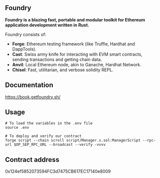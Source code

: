## Foundry

**Foundry is a blazing fast, portable and modular toolkit for Ethereum application development written in Rust.**

Foundry consists of:

-   **Forge**: Ethereum testing framework (like Truffle, Hardhat and DappTools).
-   **Cast**: Swiss army knife for interacting with EVM smart contracts, sending transactions and getting chain data.
-   **Anvil**: Local Ethereum node, akin to Ganache, Hardhat Network.
-   **Chisel**: Fast, utilitarian, and verbose solidity REPL.

## Documentation

https://book.getfoundry.sh/

## Usage

```shell
# To load the variables in the .env file
source .env

# To deploy and verify our contract
forge script --chain scroll script/Manager.s.sol:ManagerScript --rpc-url $OP_SEP_RPC_URL --broadcast --verify -vvvv
```


## Contract address

0x124ef5852073594FC3d7475CB617EC17140e8009
